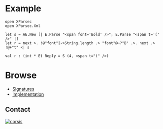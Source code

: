 # Example

```
open XParsec
open XParsec.Xml

let s = AE.New [| E.Parse "<span font='Bold' />"; E.Parse "<span t='(' />" |]
let r = next >. !@"font"|->String.length .> "font"@~?"B" .>. next .> !@+"t" <| s
```

```
val r : (int * E) Reply = S (4, <span t="(" />)
```

# Browse

+ [Signatures](https://github.com/corsis/XParsec/blob/master/XParsec.fsi)
+ [Implementation](https://github.com/corsis/XParsec/blob/master/XParsec.fs)

## Contact

[![corsis]](https://github.com/corsis/)

[corsis]: http://portfusion.sourceforge.net/i/l100.png "Corsis Research"
